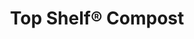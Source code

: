 ---
title: "Top Shelf® Compost "
description: "Transformed through blending nitrogen and carbon material at a sustained high temperature with the right amount of oxygen and moisture. Millions of microbes then break down the organic matter into humus-rich food for your plants."
image: "assets/images/products/ts-bag-sm-compost-1.png"
slug: "compost"
menu_name: "Compost"
---